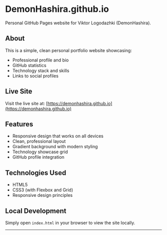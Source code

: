 # DemonHashira.github.io

Personal GitHub Pages website for Viktor Logodazhki (DemonHashira).

## About

This is a simple, clean personal portfolio website showcasing:

- Professional profile and bio
- GitHub statistics
- Technology stack and skills
- Links to social profiles

## Live Site

Visit the live site at: [https://demonhashira.github.io](https://demonhashira.github.io)

## Features

- Responsive design that works on all devices
- Clean, professional layout
- Gradient background with modern styling
- Technology showcase grid
- GitHub profile integration

## Technologies Used

- HTML5
- CSS3 (with Flexbox and Grid)
- Responsive design principles

## Local Development

Simply open `index.html` in your browser to view the site locally.

---
